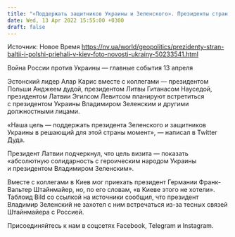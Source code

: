 ```yaml
---
title: "«Поддержать защитников Украины и Зеленского». Президенты стран Балтии и Польши приехали в Киев"
date: Wed, 13 Apr 2022 15:55:00 +0300
draft: false
---
```

Источник: Новое Время https://nv.ua/world/geopolitics/prezidenty-stran-baltii-i-polshi-priehali-v-kiev-foto-novosti-ukrainy-50233541.html


Война России против Украины — главные события 13 апреля

 Эстонский лидер Алар Карис вместе с коллегами — президентом Польши Анджеем дудой, президентом Литвы Гитанасом Науседой, президентом Латвии Эгилсом Левитсом планируют встретиться с президентом Украины Владимиром Зеленским и другими должностными лицами.

«Наша цель — поддержать президента Зеленского и защитников Украины в решающий для этой страны момент», — написал в Twitter Дуда.

Президент Латвии подчеркнул, что цель визита — показать «абсолютную солидарность с героическим народом Украины и президентом Владимиром Зеленским».

Вместе с коллегами в Киев мог приехать президент Германии Франк-Вальтер Штайнмайер, но, по его словам, «в Киеве этого не хотели». Таблоид Bild со ссылкой на источники сообщил, что президент Владимир Зеленский не захотел с ним встречаться из-за тесных связей Штайнмайера с Россией.

Присоединяйтесь к нам в соцсетях Facebook, Telegram и Instagram.
